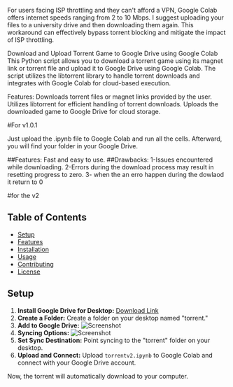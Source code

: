 
For users facing ISP throttling and they can't afford a VPN, Google Colab offers internet speeds ranging from 2 to 10 Mbps. I suggest uploading your files to a university drive and then downloading them again. This workaround can effectively bypass torrent blocking and mitigate the impact of ISP throttling.













Download and Upload Torrent Game to Google Drive using Google Colab
This Python script allows you to download a torrent game using its magnet link or torrent file and upload it to Google Drive using Google Colab. The script utilizes the libtorrent library to handle torrent downloads and integrates with Google Colab for cloud-based execution.






Features:
Downloads torrent files or magnet links provided by the user.
Utilizes libtorrent for efficient handling of torrent downloads.
Uploads the downloaded game to Google Drive for cloud storage.




#For v1.0.1

Just upload the .ipynb file to Google Colab and run all the cells. Afterward, you will find your folder in your Google Drive.

##Features:
Fast and easy to use.
##Drawbacks:
1-Issues encountered while downloading.
2-Errors during the download process may result in resetting progress to zero.
3- when the an erro happen during the dowlaod it return to 0 



#for the v2

## Table of Contents

- [Setup](#setup)
- [Features](#features)
- [Installation](#installation)
- [Usage](#usage)
- [Contributing](#contributing)
- [License](#license)

## Setup

1. **Install Google Drive for Desktop:** [Download Link](https://www.google.com/drive/download/)
2. **Create a Folder:** Create a folder on your desktop named "torrent."
3. **Add to Google Drive:**
   ![Screenshot](https://github.com/AzizBahloul/Download-and-upload-a-torrent-game-to-Google-Drive-using-Google-Colab/assets/74460680/09b59c1e-e01e-4415-96cb-30ecf94a8fa0)
4. **Syncing Options:**
   ![Screenshot](https://github.com/AzizBahloul/Download-and-upload-a-torrent-game-to-Google-Drive-using-Google-Colab/assets/74460680/6306a35e-ea14-4637-a48a-888a0acec0ac)
5. **Set Sync Destination:** Point syncing to the "torrent" folder on your desktop.
6. **Upload and Connect:** Upload `torrentv2.ipynb` to Google Colab and connect with your Google Drive account.

Now, the torrent will automatically download to your computer.


